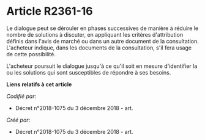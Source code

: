 # Article R2361-16

Le dialogue peut se dérouler en phases successives de manière à réduire le nombre de solutions à discuter, en appliquant les
critères d'attribution définis dans l'avis de marché ou dans un autre document de la consultation. L'acheteur indique, dans
les documents de la consultation, s'il fera usage de cette possibilité.

L'acheteur poursuit le dialogue jusqu'à ce qu'il soit en mesure d'identifier la ou les solutions qui sont susceptibles de
répondre à ses besoins.

**Liens relatifs à cet article**

_Codifié par_:

  - Décret n°2018-1075 du 3 décembre 2018 - art.

_Créé par_:

  - Décret n°2018-1075 du 3 décembre 2018 - art.
